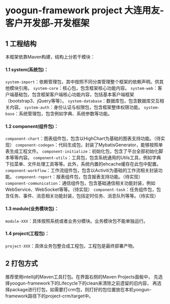 # yoogun-framework project 大连用友-客户开发部-开发框架

## 1 工程结构
本框架依靠Maven构建，结构上分若干模块：
#### 1.1 system(系统包)：
`system-import`：依赖管理包，其中按照不同分类管理整个框架的依赖声明。供其他模块引用。
`system-core`：核心包，包含框架核心功能内容。
`system-web`：客户端基础包，包含框架客户端核心功能内容，包括基本客户端框架（bootstrap3、jQuery等等）。
`system-database`：数据库包，包含数据库交互相关内容。
`system-auth`：身份认证与权限包，包含框架整体权限功能。
`system-base`：系统管理包，包含例如字典、系统参数等功能。
#### 1.2 component(组件包)：
`component-chart`：图表组件包，包含以HighChart为基础的图表支持功能。（待实现）
`component-codegen`：代码生成包，封装了MybatisGenerator，能够按照单表生成工程文件。
`component-initialize`：初始化包，包含了平台全部初始化脚本等等内容。
`component-utils`：工具包，包含系统通用的Utils工具，例如字典下拉菜单、文件处理工具等等。此外，系统内置的ehcache缓存在此包中配置。
`component-workflow`：工作流组件包，包含以Activiti为基础的工作流相关封装功能。
`component-report`：报表组件包，包含报表支持功能。（待实现）
`component-communication`：通信组件包，包含基础通信相关功能封装，例如WebService、WebSocket等等。（待实现）
`component-task`：任务组件包，包含任务、事件、消息相关功能封装，包括定时任务、消息队列等等。（待实现）
#### 1.3 module(业务模块包)：
`module-XXX`：具体按照系统或者业务分模块。业务模块包不能单独运行。
#### 1.4 project(工程包)：
`project-XXX`：具体业务包整合成工程包，工程包是最终部署产物。

## 2 打包方式
推荐使用intellij的Maven工具打包。在界面右侧的Maven Projects面板中，
先选择yoogun-framework下的Lifecycle下的clean来清除之前遗留的旧内容，
再选择package进行打包，如需要打crm包，则打好的包位置放在本机yoogun-framework路径下的project-crm/target中。